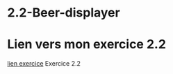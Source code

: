# 2.2-Beer-displayer

# Lien vers mon exercice 2.2

[lien exercice](https://marween.github.io/2.4-/Beer-displayer) Exercice 2.2